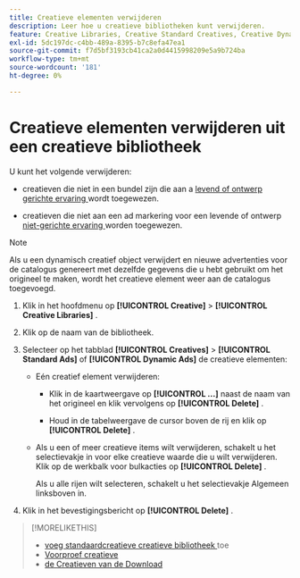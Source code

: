 ```yaml
---
title: Creatieve elementen verwijderen
description: Leer hoe u creatieve bibliotheken kunt verwijderen.
feature: Creative Libraries, Creative Standard Creatives, Creative Dynamic Creatives
exl-id: 5dc197dc-c4bb-489a-8395-b7c8efa47ea1
source-git-commit: f7d5bf3193cb41ca2a0d4415998209e5a9b724ba
workflow-type: tm+mt
source-wordcount: '181'
ht-degree: 0%

---
```


# Creatieve elementen verwijderen uit een creatieve bibliotheek

U kunt het volgende verwijderen:

* creatieven die niet in een bundel zijn die aan a [ levend of ontwerp ](/help/creative/experiences/experience-about.md#experience-statuses-experience-statuses) [ gerichte ervaring ](/help/creative/experiences/experience-about.md) wordt toegewezen.

* creatieven die niet aan een ad markering voor een levende of ontwerp [ niet-gerichte ervaring ](/help/creative/experiences/experience-about.md) worden toegewezen.

>[!NOTE]
>
>Als u een dynamisch creatief object verwijdert en nieuwe advertenties voor de catalogus genereert met dezelfde gegevens die u hebt gebruikt om het origineel te maken, wordt het creatieve element weer aan de catalogus toegevoegd.

1. Klik in het hoofdmenu op **[!UICONTROL Creative]** > **[!UICONTROL Creative Libraries]** .

1. Klik op de naam van de bibliotheek.

1. Selecteer op het tabblad **[!UICONTROL Creatives]** > **[!UICONTROL Standard Ads]** of **[!UICONTROL Dynamic Ads]** de creatieve elementen:

   * Eén creatief element verwijderen:

      * Klik in de kaartweergave op **[!UICONTROL ...]** naast de naam van het origineel en klik vervolgens op **[!UICONTROL Delete]** .

      * Houd in de tabelweergave de cursor boven de rij en klik op **[!UICONTROL Delete]** .

   * Als u een of meer creatieve items wilt verwijderen, schakelt u het selectievakje in voor elke creatieve waarde die u wilt verwijderen. Klik op de werkbalk voor bulkacties op **[!UICONTROL Delete]** .

     Als u alle rijen wilt selecteren, schakelt u het selectievakje Algemeen linksboven in.

1. Klik in het bevestigingsbericht op **[!UICONTROL Delete]** .

>[!MORELIKETHIS]
>
>* [ voeg standaardcreatieve creatieve bibliotheek ](creative-add-standard.md) toe
>* [ Voorproef creatieve ](creative-preview.md)
>* [ de Creatieven van de Download ](creative-download.md)
